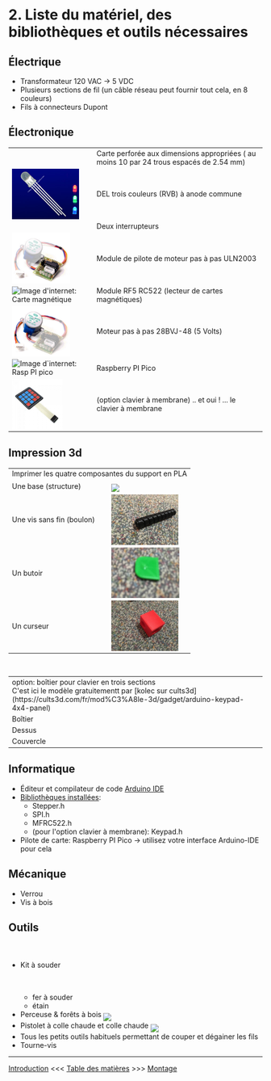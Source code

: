 # 2. Liste du matériel, des bibliothèques et outils nécessaires

## Électrique
* Transformateur 120 VAC -> 5 VDC
* Plusieurs sections de fil (un câble réseau peut fournir tout cela, en 8 couleurs)
* Fils à connecteurs Dupont

## Électronique

<table width="100%" border="0">
	<tr><td></td><td>Carte perforée aux dimensions appropriées ( au moins 10 par 24 trous espacés de 2.54 mm)</td></tr>
<tr><td><img src="../images/composants/tri-color-led.jpg" height="100" align="middle" /></td><td>DEL trois couleurs (RVB) à anode commune</td></tr>
<tr><td></td><td> Deux interrupteurs</td></tr>
<tr><td><img src="../images/composants/controleur_evidence.jpg" height="100" align="middle" /> </td><td>Module de pilote de moteur pas à pas ULN2003</td></tr>
<tr><td><img src="https://external-content.duckduckgo.com/iu/?u=https%3A%2F%2Ftse1.mm.bing.net%2Fth%3Fid%3DOIP.Z8VwK4ozSmAyzHd_4jV9HgHaHa%26pid%3DApi&f=1&ipt=95ebf6e0bbe265e8812947de3e8391b4048b1301b2ddf30e26ec032f864f3014&ipo=images" height="100" alt="Image d'internet: Carte magnétique" align="middle" /></td><td>Module RF5 RC522  (lecteur de cartes magnétiques)</td></tr>
<tr><td><img src="../images/composants/moteur_evidence.jpg" height="100" align="middle" /></td><td>Moteur pas à pas 28BVJ-48 (5 Volts)</td></tr>
<tr><td><img src="https://www.electronics-lab.com/wp-content/uploads/2021/01/Hands_On_with_the_RP2040_and_Pico_the_First_In_House_Silicon_and_Microcontroller_From_Raspberry_Pi_Hackster_io.jpg " height="100" align="middle" alt="Image d`internet: Rasp PI pico" /></td><td>Raspberry PI Pico</td></tr>
<tr><td><img src="../images/composants/clavierMembrane_4x4.jpg" width="100" align="middle" alt="Image d'internet: Clavier à membrane" /></td><td>(option clavier à membrane) .. et oui ! ... le clavier à membrane</td></tr>
</table>
  
  

## Impression 3d
<table width="100%" border="0">
<tr><td colspan="2">Imprimer les quatre composantes du support en PLA</td></tr>
	<tr><td>Une base (structure)</td><td><img src="../images/impression3d/base.jpg" height="100" align="middle" /></td></tr>
    <tr><td>Une vis sans fin (boulon)</td><td><img src="../images/impression3d/boulon.jpg" height="100" align="middle" /></td></tr>
    <tr><td>Un butoir</td><td><img src="../images/impression3d/butoir.jpg" height="100" align="middle" /></td></tr>
    <tr><td>Un curseur</td><td><img src="../images/impression3d/curseur.jpg" height="100" align="middle" /></td></tr>
</table>
<br />
<table width="100%" border="0">
<tr><td colspan="2">option: boîtier pour clavier en trois sections<br />C'est ici le modèle gratuitementt par [kolec sur cults3d](https://cults3d.com/fr/mod%C3%A8le-3d/gadget/arduino-keypad-4x4-panel)
	</td></tr>
    <tr><td>Boîtier</td><td></td></tr>
    <tr><td>Dessus</td><td></td></tr>
    <tr><td>Couvercle</td><td></td></tr>
</td></tr>
</table>

## Informatique
* Éditeur et compilateur de code [Arduino IDE](https://www.arduino.cc/en/software)
* [Bibliothèques installées](../tree/main/src/bibliotheques): 
    * Stepper.h
    * SPI.h
    * MFRC522.h
    * (pour l'option clavier à membrane): Keypad.h
* Pilote de carte: Raspberry PI Pico -> utilisez votre interface Arduino-IDE pour cela

## Mécanique
* Verrou
* Vis à bois

## Outils
* Kit à souder  <img ggggsrc="https://www.cdiscount.com/pdt2/6/0/7/1/700x700/mon4895179938607/rw/fer-a-souder-electronique-temperature-reglable-60w.jpg" height="100" align="middle" />
    * fer à souder 
    * étain
* Perceuse & forêts à bois <img src="https://www.cdiscount.com/pdt2/3/2/0/1/700x700/auc2008563793320/rw/xuy-15pcs-jeu-de-forets-a-bois-plat-a-pique-hexago.jpg" height="100" align="middle" />
* Pistolet à colle chaude et colle chaude <img src="https://www.malinelle.com/ressources/cache/imgcorner/3/9/39110_1_1024x1024.jpg" height="100" align="middle" />
* Tous les petits outils habituels permettant de couper et dégainer les fils
* Tourne-vis

---

[Introduction](01_Introduction_Presentation.md)  <<<  [Table des matières](README.md)   >>>    [Montage](03_Montage.md)
